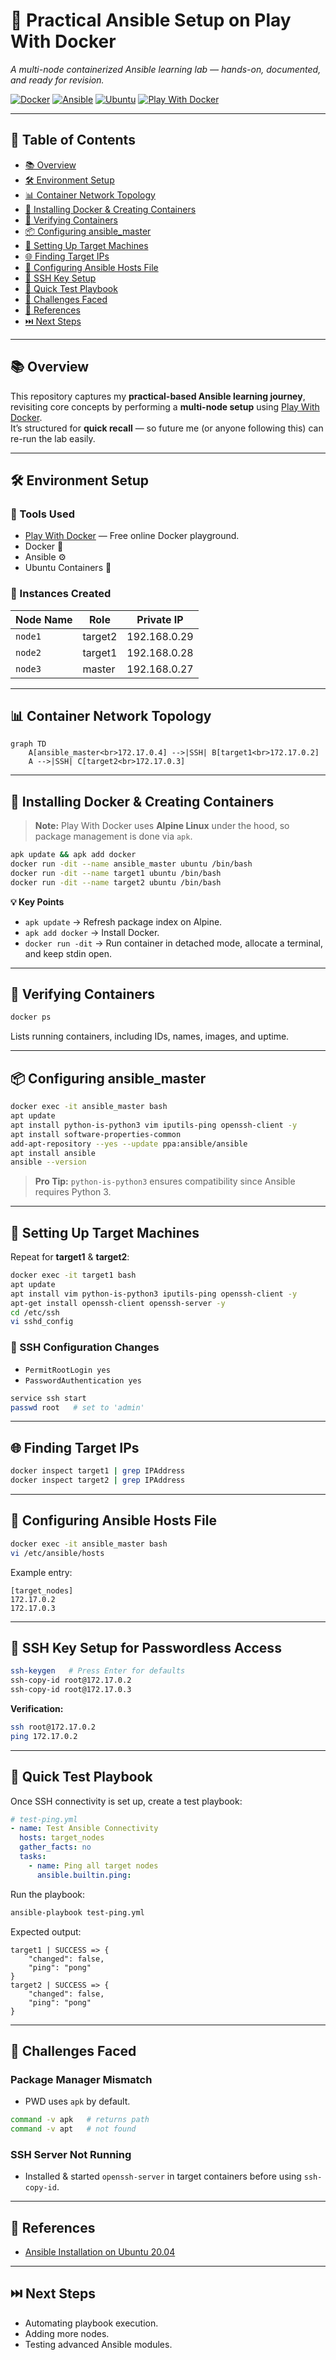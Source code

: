

# 🚀 Practical Ansible Setup on Play With Docker  
*A multi-node containerized Ansible learning lab — hands-on, documented, and ready for revision.*

[![Docker](https://img.shields.io/badge/Docker-2496ED?logo=docker&logoColor=white&style=for-the-badge)](https://www.docker.com/)
[![Ansible](https://img.shields.io/badge/Ansible-EE0000?logo=ansible&logoColor=white&style=for-the-badge)](https://www.ansible.com/)
[![Ubuntu](https://img.shields.io/badge/Ubuntu-E95420?logo=ubuntu&logoColor=white&style=for-the-badge)](https://ubuntu.com/)
[![Play With Docker](https://img.shields.io/badge/Play_With_Docker-000000?logo=docker&logoColor=white&style=for-the-badge)](https://labs.play-with-docker.com/)

---

## 📑 Table of Contents
- [📚 Overview](#-overview)
- [🛠 Environment Setup](#-environment-setup)
- [📊 Container Network Topology](#-container-network-topology)
- [🐳 Installing Docker & Creating Containers](#-installing-docker--creating-containers)
- [🔧 Verifying Containers](#-verifying-containers)
- [📦 Configuring ansible_master](#-configuring-ansible_master)
- [🎯 Setting Up Target Machines](#-setting-up-target-machines)
- [🌐 Finding Target IPs](#-finding-target-ips)
- [📄 Configuring Ansible Hosts File](#-configuring-ansible-hosts-file)
- [🔑 SSH Key Setup](#-ssh-key-setup-for-passwordless-access)
- [🧪 Quick Test Playbook](#-quick-test-playbook)
- [🐛 Challenges Faced](#-challenges-faced)
- [📌 References](#-references)
- [⏭️ Next Steps](#-next-steps)

---

## 📚 Overview  
This repository captures my **practical-based Ansible learning journey**, revisiting core concepts by performing a **multi-node setup** using [Play With Docker](https://labs.play-with-docker.com).  
It’s structured for **quick recall** — so future me (or anyone following this) can re-run the lab easily.

---

## 🛠 Environment Setup  

### **🔹 Tools Used**
- [Play With Docker](https://labs.play-with-docker.com) — Free online Docker playground.
- Docker 🐳
- Ansible ⚙️
- Ubuntu Containers 🐧

### **🔹 Instances Created**
| Node Name        | Role          | Private IP   |
|------------------|--------------|--------------|
| `node1`          | target2      | 192.168.0.29 |
| `node2`          | target1      | 192.168.0.28 |
| `node3`          | master       | 192.168.0.27 |

---

## 📊 Container Network Topology  

```mermaid
graph TD
    A[ansible_master<br>172.17.0.4] -->|SSH| B[target1<br>172.17.0.2]
    A -->|SSH| C[target2<br>172.17.0.3]
````

---

## 🐳 Installing Docker & Creating Containers

> **Note:** Play With Docker uses **Alpine Linux** under the hood, so package management is done via `apk`.

```bash
apk update && apk add docker
docker run -dit --name ansible_master ubuntu /bin/bash
docker run -dit --name target1 ubuntu /bin/bash
docker run -dit --name target2 ubuntu /bin/bash
```

**💡 Key Points**

* `apk update` → Refresh package index on Alpine.
* `apk add docker` → Install Docker.
* `docker run -dit` → Run container in detached mode, allocate a terminal, and keep stdin open.

---

## 🔧 Verifying Containers

```bash
docker ps
```

Lists running containers, including IDs, names, images, and uptime.

---

## 📦 Configuring ansible\_master

```bash
docker exec -it ansible_master bash
apt update
apt install python-is-python3 vim iputils-ping openssh-client -y
apt install software-properties-common
add-apt-repository --yes --update ppa:ansible/ansible
apt install ansible
ansible --version
```

> **Pro Tip:** `python-is-python3` ensures compatibility since Ansible requires Python 3.

---

## 🎯 Setting Up Target Machines

Repeat for **target1** & **target2**:

```bash
docker exec -it target1 bash
apt update
apt install vim python-is-python3 iputils-ping openssh-client -y
apt-get install openssh-client openssh-server -y
cd /etc/ssh
vi sshd_config
```

### **🔹 SSH Configuration Changes**

* `PermitRootLogin yes`
* `PasswordAuthentication yes`

```bash
service ssh start
passwd root   # set to 'admin'
```

---

## 🌐 Finding Target IPs

```bash
docker inspect target1 | grep IPAddress
docker inspect target2 | grep IPAddress
```

---

## 📄 Configuring Ansible Hosts File

```bash
docker exec -it ansible_master bash
vi /etc/ansible/hosts
```

Example entry:

```
[target_nodes]
172.17.0.2
172.17.0.3
```

---

## 🔑 SSH Key Setup for Passwordless Access

```bash
ssh-keygen   # Press Enter for defaults
ssh-copy-id root@172.17.0.2
ssh-copy-id root@172.17.0.3
```

**Verification:**

```bash
ssh root@172.17.0.2
ping 172.17.0.2
```

---

## 🧪 Quick Test Playbook

Once SSH connectivity is set up, create a test playbook:

```yaml
# test-ping.yml
- name: Test Ansible Connectivity
  hosts: target_nodes
  gather_facts: no
  tasks:
    - name: Ping all target nodes
      ansible.builtin.ping:
```

Run the playbook:

```bash
ansible-playbook test-ping.yml
```

Expected output:

```
target1 | SUCCESS => {
    "changed": false,
    "ping": "pong"
}
target2 | SUCCESS => {
    "changed": false,
    "ping": "pong"
}
```

---

## 🐛 Challenges Faced

### **Package Manager Mismatch**

* PWD uses `apk` by default.

```bash
command -v apk   # returns path
command -v apt   # not found
```

### **SSH Server Not Running**

* Installed & started `openssh-server` in target containers before using `ssh-copy-id`.

---

## 📌 References

* [Ansible Installation on Ubuntu 20.04](https://www.ansiblepilot.com/articles/how-to-install-ansible-in-ubuntu-20.04-ansible-install/)

---

## ⏭️ Next Steps

* Automating playbook execution.
* Adding more nodes.
* Testing advanced Ansible modules.

